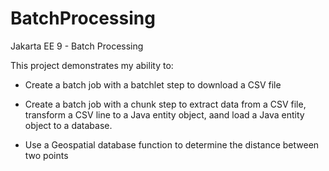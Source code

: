 # BatchProcessing
Jakarta EE 9 - Batch Processing

This project demonstrates my ability to:

- Create a batch job with a batchlet step to download a CSV file

- Create a batch job with a chunk step to extract data from a CSV file, transform a CSV line to a Java entity object, aand load a Java entity object to a database.

- Use a Geospatial database function to determine the distance between two points

